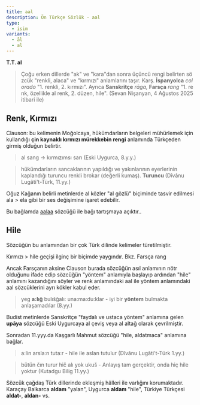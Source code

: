 ```yaml
---
title: aal
description: Ön Türkçe Sözlük - aal
type:
  - isim
variants:
  - āl
  - al
---
```

**T.T. al**

> Çoğu erken dillerde "ak" ve "kara"dan sonra üçüncü rengi belirten sözcük "renkli, alaca" ve "kırmızı" anlamlarını taşır. Karş. **İspanyolca** _colorado_ "1. renkli, 2. kırmızı". Ayrıca **Sanskritçe** _rāga,_ **Farsça** _rang_ "1. renk, özellikle al renk, 2. düzen, hile". (Sevan Nişanyan, 4 Ağustos 2025 itibari ile)

## **Renk, Kırmızı**

Clauson: bu kelimenin Moğolcaya, hükümdarların belgeleri mühürlemek için kullandığı **çin kaynaklı kırmızı mürekkebin rengi** anlamında Türkçeden girmiş olduğun belirtir.

> al sang -> kırmızımsı sarı (Eski Uygurca, 8.y.y.)

>  hükümdarların sancaklarının yapıldığı ve yakınlarının eyerlerinin kaplandığı turuncu renkli brokar (değerli kumaş). **Turuncu&#32;**(Dîvânu Lugâti't-Türk, 11.yy.)

Oğuz Kağanın belirli metinlerde al közler "al gözlü" biçiminde tasvir edilmesi ala > ela gibi bir ses değişimine işaret edebilir.

Bu bağlamda [aalaa](/pt/aalaa) sözcüğü ile bağı tartışmaya açıktır..

## **Hile**

Sözcüğün bu anlamından bir çok Türk dilinde kelimeler türetilmiştir.

Kırmızı > hile geçişi ilginç bir biçimde yaygındır. Bkz. Farsça rang

Ancak Farsçanın aksine Clauson burada sözcüğün asıl anlamının nötr olduğunu ifade edip sözcüğün "yöntem" anlamıyla başlayıp ardından "hile" anlamını kazandığını söyler ve renk anlamındaki aal ile yöntem anlamındaki aal sözcüklerini ayrı kökler kabul eder.

> yeg **a:lığ** bulıšğalı: una:ma:du:klar - iyi bir **yöntem** bulmakta anlaşamadılar  (8.yy.)

Budist metinlerde Sanskritçe "faydalı ve ustaca yöntem" anlamına gelen **upāya** sözcüğü Eski Uygurcaya al çeviş veya al altağ olarak çevrilmiştir.

Sonradan 11.yyy.da Kaşgarlı Mahmut sözcüğü "hile, aldatmaca" anlamına bağlar. 

> a:lin arsla:n tuta:r - hile ile aslan tutulur (Dîvânu Lugâti't-Türk 1.yy.)

> bütün čın turur hič alı yok ukuš - Anlayış tam gerçektir, onda hiç hile yoktur (Kutadgu Bilig 11.yy.)

Sözcük çağdaş Türk dillerinde ekleşmiş hâlleri ile varlığını korumaktadır. Karaçay Balkarca **aldam** "yalan", Uygurca **aldam&#32;**"hile", Türkiye Türkçesi **aldat-**, **aldan-**  vs.
